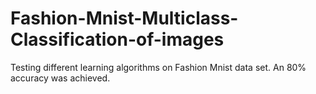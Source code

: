 # Fashion-Mnist-Multiclass-Classification-of-images
Testing different learning algorithms on Fashion Mnist data set. An 80% accuracy was achieved. 

